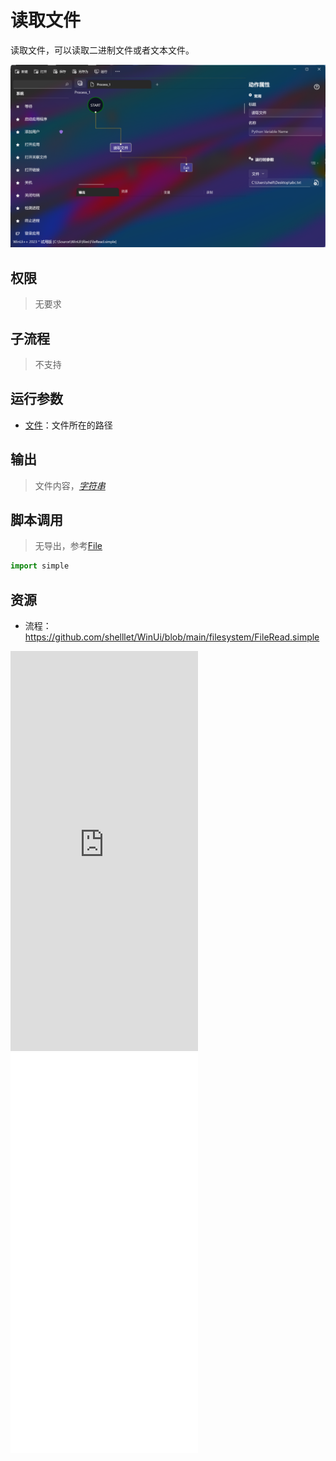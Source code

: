# 读取文件 
读取文件，可以读取二进制文件或者文本文件。

![FileRead](./images/01.png ':size=90%')
## 权限
> 无要求
## 子流程
> 不支持


## 运行参数

* [文件](./types/Path.md)：文件所在的路径


## 输出

> 文件内容，[*字符串*](./types/String.md)    


## 脚本调用

> 无导出，参考[File](./types/File.md)
```python
import simple


```

## 资源


* 流程：https://github.com/shelllet/WinUi/blob/main/filesystem/FileRead.simple

<iframe type="text/html" height="640px" src="https://www.youtube.com/embed/qS-aeSkQrRY" frameborder="0"></iframe>

<iframe src="//player.bilibili.com/player.html?bvid=BV18h4y1F71L&page=1&autoplay=0" height='640px' scrolling="no" border="0" frameborder="no" framespacing="0" allowfullscreen="true"></iframe>